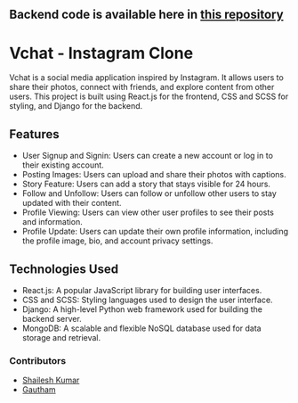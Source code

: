 ## Backend code is available here in [this repository](https://github.com/code-legand/instagram)

# Vchat - Instagram Clone

Vchat is a social media application inspired by Instagram. It allows users to share their photos, connect with friends, and explore content from other users. This project is built using React.js for the frontend, CSS and SCSS for styling, and Django for the backend.

## Features
- User Signup and Signin: Users can create a new account or log in to their existing account.
- Posting Images: Users can upload and share their photos with captions.
- Story Feature: Users can add a story that stays visible for 24 hours.
- Follow and Unfollow: Users can follow or unfollow other users to stay updated with their content.
- Profile Viewing: Users can view other user profiles to see their posts and information.
- Profile Update: Users can update their own profile information, including the profile image, bio, and account privacy settings.

## Technologies Used
- React.js: A popular JavaScript library for building user interfaces.
- CSS and SCSS: Styling languages used to design the user interface.
- Django: A high-level Python web framework used for building the backend server.
- MongoDB: A scalable and flexible NoSQL database used for data storage and retrieval.

### Contributors
- [Shailesh Kumar](https://github.com/code-legand) 
- [Gautham](https://github.com/Gauthambhandary)
 
